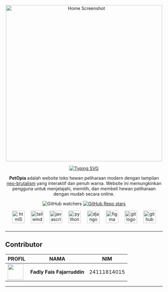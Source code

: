 

<p align="center">
  <img src="https://github.com/user-attachments/assets/5e73c16b-f248-4fa6-9579-231f72c89df1" width="500" alt="Home Screenshot">
</p>


<div align='center'>
  <a  href="https://git.io/typing-svg">
<img src="https://readme-typing-svg.herokuapp.com?font=Fredoka&weight=100&size=40&pause=1000&color=F727D5&center=true&vCenter=true&width=435&height=60&lines=Welcome+to+PetOpia!" alt="Typing SVG" />
</a>
</div>

<p align='center'>
<strong>
  PetOpia
</strong> adalah website toko hewan peliharaan modern dengan tampilan <a href='https://www.nngroup.com/articles/neobrutalism/'>neo-brutalism</a> yang interaktif dan penuh warna. Website ini memungkinkan pengguna untuk menjelajahi, memilih, dan membeli hewan peliharaan dengan mudah secara online.
</p>

<p align='center'>
  <img alt="GitHub watchers" src="https://img.shields.io/github/watchers/VhemasP/web-perpus">
  <a href="#"><img alt="GitHub Repo stars" src="https://img.shields.io/github/stars/VhemasP/web-perpus" /></a>
</p>

<div align="center">
  <img src="https://cdn.jsdelivr.net/gh/devicons/devicon/icons/html5/html5-original.svg" height="40" alt="html5 logo"  />
  <img width="12" />
  <img src="https://cdn.simpleicons.org/tailwindcss/06B6D4" height="40" alt="tailwindcss logo"  />
  <img width="12" />
  <img src="https://cdn.jsdelivr.net/gh/devicons/devicon/icons/javascript/javascript-original.svg" height="40" alt="javascript logo"  />
  <img width="12" />
  <img src="https://skillicons.dev/icons?i=py" height="40" alt="python logo"  />
  <img width="12" />
  <img src="https://skillicons.dev/icons?i=django" height="40" alt="django logo"  />
  <img width="12" />
  <img src="https://skillicons.dev/icons?i=figma" height="40" alt="figma logo"  />
  <img width="12" />
  <img src="https://cdn.simpleicons.org/git/F05032" height="40" alt="git logo"  />
  <img width="12" />
  <img src="https://skillicons.dev/icons?i=github" height="40" alt="github logo"  />
</div>




###


---

##  Contributor
|PROFIL |NAMA | NIM |
|-|-------|--------|
| [<img src="https://avatars.githubusercontent.com/u/178456352?v=4" width="50"/>](https://github.com/FaizNation) |**Fadly Fais Fajarruddin** | 24111814015 |


---

